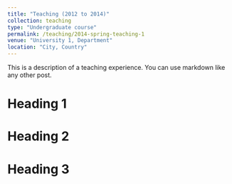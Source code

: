 ```yaml
---
title: "Teaching (2012 to 2014)"
collection: teaching
type: "Undergraduate course"
permalink: /teaching/2014-spring-teaching-1
venue: "University 1, Department"
location: "City, Country"
---
```


This is a description of a teaching experience. You can use markdown like any other post.

Heading 1
======

Heading 2
======

Heading 3
======